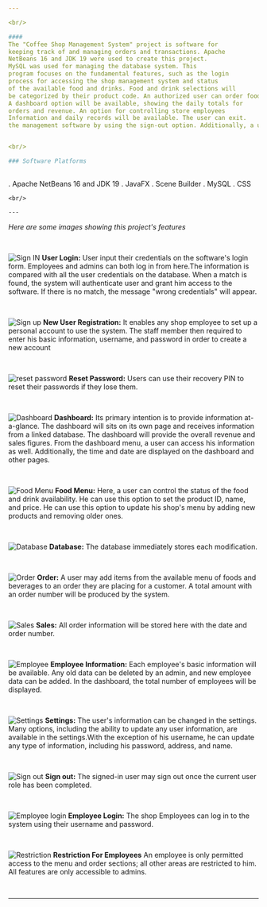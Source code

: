 ```yaml
---

<br/>

#### 
The "Coffee Shop Management System" project is software for
keeping track of and managing orders and transactions. Apache 
NetBeans 16 and JDK 19 were used to create this project.
MySQL was used for managing the database system. This 
program focuses on the fundamental features, such as the login
process for accessing the shop management system and status
of the available food and drinks. Food and drink selections will
be categorized by their product code. An authorized user can order food and drinks and track their order using an order number. A user can add several orders and remove any order he wants. A 
A dashboard option will be available, showing the daily totals for
orders and revenue. An option for controlling store employees
Information and daily records will be available. The user can exit.
the management software by using the sign-out option. Additionally, a user can modify his settings and, in the event that he forgets his password, reset it. The database will be immediately updated with all changes.


<br/>

### Software Platforms
 
```
. Apache NetBeans 16 and JDK 19
. JavaFX
. Scene Builder
. MySQL
. CSS

```
<br/>

--- 
```


_Here are some images showing this project's features_

<br/>


![Sign IN](https://github.com/nayemuddinn/Coffee-Shop-Management-System/assets/126597905/eac1d590-77d4-4c84-b7fa-f022f3baf858)
**User Login:**   User input their credentials on the software's 
login form. Employees and admins can both log in from here.The information is compared with all the user 
credentials on the database. When a match is found, the system will 
authenticate user and grant him access to the software. If there is no match, the message "wrong credentials" will appear.

<br/>

![Sign up](https://github.com/nayemuddinn/Coffee-Shop-Management-System/assets/126597905/b1374bc0-6844-4540-9ca6-99359d78f8c2)
**New User Registration:**  It enables any shop employee to 
set up a personal account to use the system. The staff member then required 
to enter his basic information, username, and password in 
order to create a new account

<br/>

![reset password](https://github.com/nayemuddinn/Coffee-Shop-Management-System/assets/126597905/20d641e4-0e5b-4bcb-8421-25b78ee95763)
**Reset Password:** Users can use their recovery PIN to reset their passwords if they lose them.



<br/>

![Dashboard](https://github.com/nayemuddinn/Coffee-Shop-Management-System/assets/126597905/7e550848-16fe-4f66-ab90-406fa159efe4)
**Dashboard:** Its primary intention is to provide information
at-a-glance. The dashboard will sits on its own page and 
receives information from a linked database. The 
dashboard will provide the overall revenue and sales 
figures. From the dashboard menu, a user can access his 
information as well. Additionally, the time and date are displayed on the dashboard and other pages.



<br/>

![Food Menu](https://github.com/nayemuddinn/Coffee-Shop-Management-System/assets/126597905/aeadd2af-16e3-4593-afbb-944d56cb837d)
**Food Menu:** Here, a user can control the status 
of the food and drink availability. He can use this option to 
set the product ID, name, and price. He can use this option 
to update his shop's menu by adding new products and 
removing older ones.

<br/>


![Database](https://github.com/nayemuddinn/Coffee-Shop-Management-System/assets/126597905/90819a8d-368c-4ef2-94a2-0b1520eb0742)
**Database:** The database immediately stores each modification.


<br/>

![Order](https://github.com/nayemuddinn/Coffee-Shop-Management-System/assets/126597905/f9a5c749-6a85-4f88-8d85-241584a61ea7)
**Order:** A user may add items from the available menu of foods and beverages to an order they are placing for a customer. A total amount with an order number will be produced by the system.


<br/>

![Sales](https://github.com/nayemuddinn/Coffee-Shop-Management-System/assets/126597905/fb2f5fd2-aff5-46d2-918f-f8cc049d461c)
**Sales:** All order information will be stored here with the date and order number.


<br/>

![Employee](https://github.com/nayemuddinn/Coffee-Shop-Management-System/assets/126597905/6355a4bc-7210-4a69-a57e-0047586295cb)
**Employee Information:** Each employee's basic information will be available.  Any old data can be deleted by an admin, and new employee data can be added. In the dashboard, the total number of employees will be displayed.


<br/>

![Settings](https://github.com/nayemuddinn/Coffee-Shop-Management-System/assets/126597905/fb40fb6a-5667-44f4-afa2-4f0176b8cbd7)
**Settings:** The user's information can be changed in the settings. Many options, including the ability to update any user information, are available in the settings.With the exception of his username, he can update any type of information, including his password, address, and name.


<br/>

![Sign out](https://github.com/nayemuddinn/Coffee-Shop-Management-System/assets/126597905/cb4d6f14-cb80-4f63-87b0-b34aa14b1e38)
**Sign out:**  The signed-in user may sign out once the current user role has been completed. 

<br/>


![Employee login](https://github.com/nayemuddinn/Coffee-Shop-Management-System/assets/126597905/308fa4b3-16f1-4a72-a220-a3c0d8747c3a)
**Employee Login:** The shop Employees can log in to the system using their username and password.

<br/>

![Restriction](https://github.com/nayemuddinn/Coffee-Shop-Management-System/assets/126597905/dfb4c9b8-51b6-4de6-9359-43538c620c6c)
**Restriction For Employees** An employee is only permitted access to the menu and order sections; all other areas are restricted to him. All features are only accessible to admins.



<br/>



---




